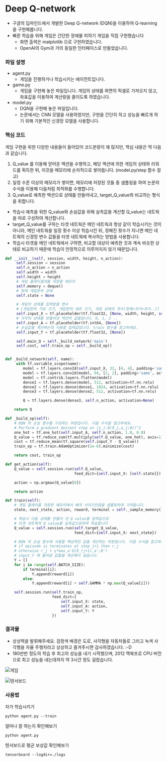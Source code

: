 # Deep Q-network

- 구글의 딥마인드에서 개발한 Deep Q-network (DQN)을 이용하여 Q-learning 을 구현해봅니다.
- 빠른 학습을 위해 게임은 간단한 장애물 피하기 게임을 직접 구현했습니다
  - 화면 출력은 matplotlib 으로 구현하였습니다.
  - OpenAI의 Gym과 거의 동일한 인터페이스로 만들었습니다.

### 파일 설명

- agent.py
  - 게임을 진행하거나 학습시키는 에이전트입니다.
- game.py
  - 게임을 구현해 놓은 파일입니다. 게임의 상태를 화면의 픽셀로 가져오지 않고, 좌표값을 이용하여 계산량을 줄이도록 하였습니다.
- model.py
  - DQN을 구현해 놓은 파일입니다.
  - 논문에서는 CNN 모델을 사용하였지만, 구현을 간단히 하고 성능을 빠르게 하기 위해 기본적인 신경망 모델을 사용합니다.

### 핵심 코드

게임 구현을 위한 다양한 내용들이 들어있어 코드분량이 꽤 많지만, 핵심 내용은 딱 다음과 같습니다.

1. Q_value 를 이용해 얻어온 액션을 수행하고, 해당 액션에 의한 게임의 상태와 리워드를 획득한 뒤, 이것을 메모리에 순차적으로 쌓아둡니다. (model.py/step 함수 참고)
2. 일정 수준 이상의 메모리가 쌓이면, 메모리에 저장된 것들 중 샘플링을 하여 논문의 수식을 이용해 다음처럼 최적화를 수행합니다.
3. Q_value로 예측한 액션으로 상태를 만들어내고, target_Q_value와 비교하는 형식을 취합니다.
  - 학습시 예측을 위한 Q_value와 손실값을 위해 실측값을 계산할 Q_value는 네트웍을 따로 구성하여 계산합니다.
  - target_Q_value를 구하는 타겟 네트웍은 메인 네트웍과 항상 같이 학습시키는 것이 아니라, 메인 네트웍을 일정 횟수 이상 학습시킨 뒤, 정해진 횟수가 지나면 메인 네트웍의 신경망 변수 값들을 타겟 네트웍에 복사하는 방법을 사용합니다.
  - 학습시 타겟을 메인 네트웍에서 구하면, 비교할 대상이 예측한 것과 계속 비슷한 상태로 비교하기 때문에 학습이 안정적으로 이루어지지 않기 때문입니다.

```python
def __init__(self, session, width, height, n_action):
     self.session = session
     self.n_action = n_action
     self.width = width
     self.height = height
     # 게임 플레이결과를 저장할 메모리
     self.memory = deque()
     # 현재 게임판의 상태
     self.state = None

     # 게임의 상태를 입력받을 변수
     # [게임판의 가로 크기, 게임판의 세로 크기, 게임 상태의 갯수(현재+과거+과거..)]
     self.input_X = tf.placeholder(tf.float32, [None, width, height, self.STATE_LEN])
     # 각각의 상태를 만들어낸 액션의 값들입니다. 0, 1, 2 ..
     self.input_A = tf.placeholder(tf.int64, [None])
     # 손실값을 계산하는데 사용할 입력값입니다. train 함수를 참고하세요.
     self.input_Y = tf.placeholder(tf.float32, [None])

     self.main_Q = self._build_network('main')
     self.cost, self.train_op = self._build_op()


def _build_network(self, name):
     with tf.variable_scope(name):
        model = tf.layers.conv2d(self.input_X, 32, [4, 4], padding='same', activation=tf.nn.relu)
        model = tf.layers.conv2d(model, 64, [2, 2], padding='same', activation=tf.nn.relu)
        model = tf.contrib.layers.flatten(model)
        dense1 = tf.layers.dense(model, 512, activation=tf.nn.relu)
        dense2 = tf.layers.dense(dense1, 1024, activation=tf.nn.relu)
        dense3 = tf.layers.dense(dense2, 512, activation=tf.nn.relu)

        Q = tf.layers.dense(dense3, self.n_action, activation=None)

    return Q

def _build_op(self):
    # DQN 의 손실 함수를 구성하는 부분입니다. 다음 수식을 참고하세요.
    # Perform a gradient descent step on (y_j-Q(ð_j,a_j;θ))^2
    one_hot = tf.one_hot(self.input_A, self.n_action, 1.0, 0.0)
    Q_value = tf.reduce_sum(tf.multiply(self.Q_value, one_hot), axis=1)
    cost = tf.reduce_mean(tf.square(self.input_Y - Q_value))
    train_op = tf.train.AdamOptimizer(1e-6).minimize(cost)

    return cost, train_op

def get_action(self):
    Q_value = self.session.run(self.Q_value,
                               feed_dict={self.input_X: [self.state]})

    action = np.argmax(Q_value[0])

    return action

def train(self):
    # 게임 플레이를 저장한 메모리에서 배치 사이즈만큼을 샘플링하여 가져옵니다.
    state, next_state, action, reward, terminal = self._sample_memory()

    # 학습시 다음 상태를 만들어 낸 Q value를 입력값으로
    # 타겟 네트웍의 Q value를 실측값으로하여 학습합니다
    Q_value = self.session.run(self.target_Q_value,
                               feed_dict={self.input_X: next_state})

    # DQN 의 손실 함수에 사용할 핵심적인 값을 계산하는 부분입니다. 다음 수식을 참고하세요.
    # if episode is terminates at step j+1 then r_j
    # otherwise r_j + γ*max_a'Q(ð_(j+1),a';θ')
    # input_Y 에 들어갈 값들을 계산해서 넣습니다.
    Y = []
    for i in range(self.BATCH_SIZE):
        if terminal[i]:
            Y.append(reward[i])
        else:
            Y.append(reward[i] + self.GAMMA * np.max(Q_value[i]))

    self.session.run(self.train_op,
                     feed_dict={
                         self.input_X: state,
                         self.input_A: action,
                         self.input_Y: Y
                     })
```

### 결과물

- 상상력을 발휘해주세요. 검정색 배경은 도로, 사각형을 자동차들로 그리고 녹색 사각형을 자율 주행차라고 상상하고 즐겨주시면 감사하겠습니다. :-D
- 180만번 정도의 학습 후 최고의 성능을 내기 시작했으며, 2012 맥북프로 CPU 버전으로 최고 성능을 내는데까지 약 3시간 정도 걸렸습니다.

![게임](screenshot_game.gif)

![텐서보드](screenshot_tensorboard.png)

### 사용법

자가 학습시키기

```
python agent.py --train
```

얼마나 잘 하는지 확인해보기

```
python agent.py
```

텐서보드로 평균 보상값 확인해보기

```
tensorboard --logdir=./logs
```
